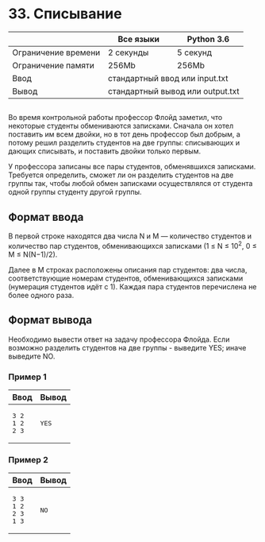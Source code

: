 <div class="problem-statement">
   <div class="header">
      <h1 class="title">33. Списывание</h1>
      <table>
         <thead>
            <th></th>
            <th>Все языки</th>
            <th>Python 3.6</th>
         </thead>
         <tr class="time-limit">
            <td class="property-title">Ограничение времени</td>
            <td>2&nbsp;секунды</td>
            <td>5&nbsp;секунд</td>
         </tr>
         <tr class="memory-limit">
            <td class="property-title">Ограничение памяти</td>
            <td>256Mb</td>
            <td>256Mb</td>
         </tr>
         <tr class="input-file">
            <td class="property-title">Ввод</td>
            <td colspan="2">стандартный ввод или input.txt</td>
         </tr>
         <tr class="output-file">
            <td class="property-title">Вывод</td>
            <td colspan="2">стандартный вывод или output.txt</td>
         </tr>
      </table>
   </div>
   <h2></h2>
   <div class="legend"><span style="">
         <p>Во время контрольной работы профессор Флойд заметил, что некоторые студенты обмениваются записками. Сначала он хотел поставить
            им всем двойки, но в тот день профессор был добрым, а потому решил разделить студентов на две группы: списывающих и дающих
            списывать, и поставить двойки только первым. 
         </p></span><p>У профессора записаны все пары студентов, обменявшихся записками. Требуется определить, сможет ли он разделить студентов на
         две группы так, чтобы любой обмен записками осуществлялся от студента одной группы студенту другой группы.
      </p>
   </div>
   <h2>Формат ввода</h2>
   <div class="input-specification"><span style="">
         <p>В первой строке находятся два числа <span class="tex-math-text">N</span> и <span class="tex-math-text">M</span>&nbsp;&mdash; количество студентов и количество пар студентов, обменивающихся записками (<span class="tex-math-text">1 &le; N &le; 10<sup>2</sup></span>, <span class="tex-math-text">0 &le; M &le; N(N−1)/2</span>). 
         </p></span><p>Далее в <span class="tex-math-text">M</span> строках расположены описания пар студентов: два числа, соответствующие номерам студентов, обменивающихся записками (нумерация
         студентов идёт с <span class="tex-math-text">1</span>). Каждая пара студентов перечислена не более одного раза. 
      </p>
      <p></p>
   </div>
   <h2>Формат вывода</h2>
   <div class="output-specification"><span style="">
         <p>Необходимо вывести ответ на задачу профессора Флойда. Если возможно разделить студентов на две группы - выведите YES; иначе
            выведите NO.
         </p></span></div>
   <h3>Пример 1</h3>
   <table class="sample-tests">
      <thead>
         <tr>
            <th>Ввод</th>
            <th>Вывод</th>
         </tr>
      </thead>
      <tbody>
         <tr>
            <td><pre>3 2
1 2
2 3
</pre></td>
            <td><pre>YES
</pre></td>
         </tr>
      </tbody>
   </table>
   <h3>Пример 2</h3>
   <table class="sample-tests">
      <thead>
         <tr>
            <th>Ввод</th>
            <th>Вывод</th>
         </tr>
      </thead>
      <tbody>
         <tr>
            <td><pre>3 3
1 2
2 3
1 3
</pre></td>
            <td><pre>NO
</pre></td>
         </tr>
      </tbody>
   </table>
</div></div>
